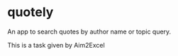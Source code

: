 # quotely

An app to search quotes by author name or topic query.

This is a task given by Aim2Excel 